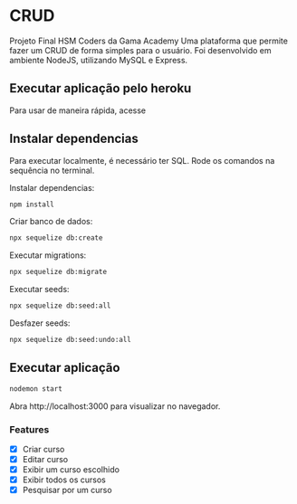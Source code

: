 # CRUD

Projeto Final HSM Coders da Gama Academy
Uma plataforma que permite fazer um CRUD de forma simples para o usuário. 
Foi desenvolvido em ambiente NodeJS, utilizando MySQL e Express.

## Executar aplicação pelo heroku

Para usar de maneira rápida, acesse 

## Instalar dependencias

Para executar localmente, é necessário ter SQL. Rode os comandos na sequência no terminal.

Instalar dependencias:

```bash
npm install
```

Criar banco de dados:

```bash
npx sequelize db:create
```

Executar migrations:

```bash
npx sequelize db:migrate
```

Executar seeds:

```bash
npx sequelize db:seed:all
```

Desfazer seeds:

```bash
npx sequelize db:seed:undo:all
```

## Executar aplicação

```bash
nodemon start
```

Abra http://localhost:3000 para visualizar no navegador.

### Features

- [x] Criar curso
- [x] Editar curso
- [x] Exibir um curso escolhido
- [x] Exibir todos os cursos
- [x] Pesquisar por um curso
